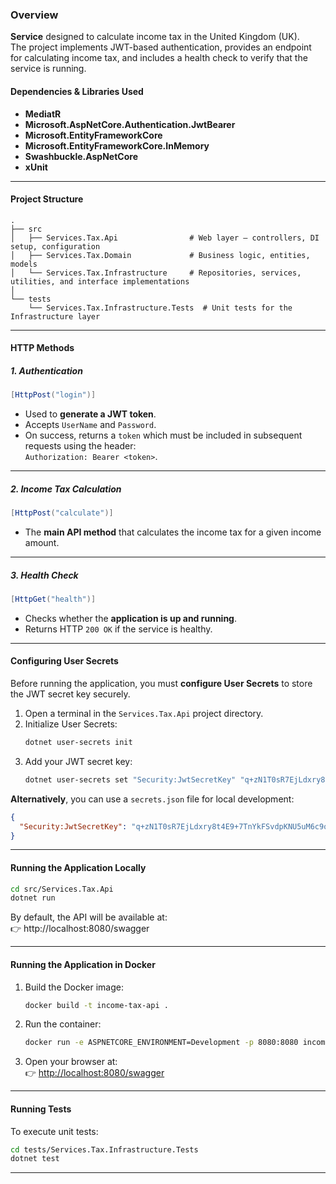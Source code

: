 ### Overview

**Service** designed to calculate income tax in the United Kingdom (UK).  
The project implements JWT-based authentication, provides an endpoint for calculating income tax, and includes a health check to verify that the service is running.

#### Dependencies & Libraries Used

- **MediatR**
- **Microsoft.AspNetCore.Authentication.JwtBearer**
- **Microsoft.EntityFrameworkCore**
- **Microsoft.EntityFrameworkCore.InMemory**
- **Swashbuckle.AspNetCore**
- **xUnit**

---

#### Project Structure

```
.
├── src
│   ├── Services.Tax.Api                # Web layer — controllers, DI setup, configuration
│   ├── Services.Tax.Domain             # Business logic, entities, models
│   └── Services.Tax.Infrastructure     # Repositories, services, utilities, and interface implementations
│
└── tests
    └── Services.Tax.Infrastructure.Tests  # Unit tests for the Infrastructure layer
```

---

#### HTTP Methods

##### **1. Authentication**
```csharp
[HttpPost("login")]
```
- Used to **generate a JWT token**.  
- Accepts `UserName` and `Password`.  
- On success, returns a `token` which must be included in subsequent requests using the header:  
  `Authorization: Bearer <token>`.

---

##### **2. Income Tax Calculation**
```csharp
[HttpPost("calculate")]
```
- The **main API method** that calculates the income tax for a given income amount.  

---

##### **3. Health Check**
```csharp
[HttpGet("health")]
```
- Checks whether the **application is up and running**.  
- Returns HTTP `200 OK` if the service is healthy.

---

#### Configuring User Secrets

Before running the application, you must **configure User Secrets** to store the JWT secret key securely.

1. Open a terminal in the `Services.Tax.Api` project directory.  
2. Initialize User Secrets:
   ```bash
   dotnet user-secrets init
   ```
3. Add your JWT secret key:
   ```bash
   dotnet user-secrets set "Security:JwtSecretKey" "q+zN1T0sR7EjLdxry8t4E9+7TnYkFSvdpKNU5uM6c9o="
   ```

**Alternatively**, you can use a `secrets.json` file for local development:

```json
{
  "Security:JwtSecretKey": "q+zN1T0sR7EjLdxry8t4E9+7TnYkFSvdpKNU5uM6c9o="
}
```

---

#### Running the Application Locally

```bash
cd src/Services.Tax.Api
dotnet run
```

By default, the API will be available at:  
👉 http://localhost:8080/swagger

---

#### Running the Application in Docker

1. Build the Docker image:
   ```bash
   docker build -t income-tax-api .
   ```

2. Run the container:
   ```bash
   docker run -e ASPNETCORE_ENVIRONMENT=Development -p 8080:8080 income-tax-api
   ```

3. Open your browser at:  
   👉 [http://localhost:8080/swagger](http://localhost:8080/swagger)

---

#### Running Tests

To execute unit tests:

```bash
cd tests/Services.Tax.Infrastructure.Tests
dotnet test
```

---